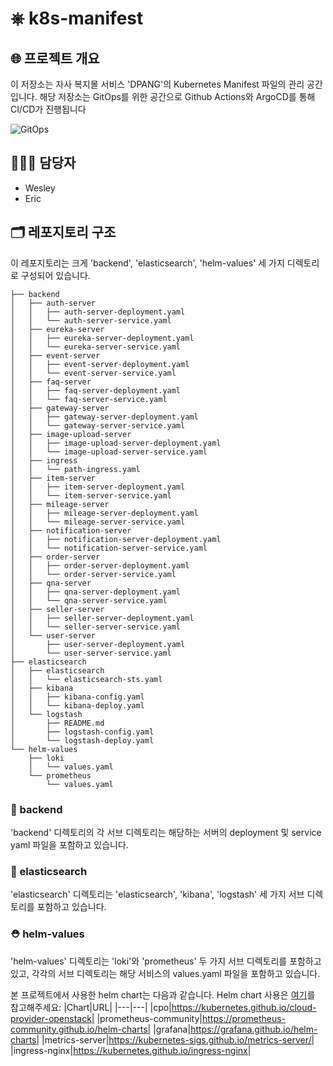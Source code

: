 # ⎈ k8s-manifest
## 🌐 프로젝트 개요
이 저장소는 자사 복지몰 서비스 'DPANG'의 Kubernetes Manifest 파일의 관리 공간입니다. 해당 저장소는 GitOps를 위한 공간으로 Github Actions와 ArgoCD를 통해 CI/CD가 진행됩니다

![GitOps](https://github.com/kea-dpang/k8s-manifast/assets/74820505/7f5f914d-abd3-4764-a5bd-4203eb35727c)

## 👨🏻‍💻 담당자
- Wesley
- Eric

## 🗂️ 레포지토리 구조
이 레포지토리는 크게 'backend', 'elasticsearch', 'helm-values' 세 가지 디렉토리로 구성되어 있습니다.

```text
├── backend
│   ├── auth-server
│   │   ├── auth-server-deployment.yaml
│   │   └── auth-server-service.yaml
│   ├── eureka-server
│   │   ├── eureka-server-deployment.yaml
│   │   └── eureka-server-service.yaml
│   ├── event-server
│   │   ├── event-server-deployment.yaml
│   │   └── event-server-service.yaml
│   ├── faq-server
│   │   ├── faq-server-deployment.yaml
│   │   └── faq-server-service.yaml
│   ├── gateway-server
│   │   ├── gateway-server-deployment.yaml
│   │   └── gateway-server-service.yaml
│   ├── image-upload-server
│   │   ├── image-upload-server-deployment.yaml
│   │   └── image-upload-server-service.yaml
│   ├── ingress
│   │   └── path-ingress.yaml
│   ├── item-server
│   │   ├── item-server-deployment.yaml
│   │   └── item-server-service.yaml
│   ├── mileage-server
│   │   ├── mileage-server-deployment.yaml
│   │   └── mileage-server-service.yaml
│   ├── notification-server
│   │   ├── notification-server-deployment.yaml
│   │   └── notification-server-service.yaml
│   ├── order-server
│   │   ├── order-server-deployment.yaml
│   │   └── order-server-service.yaml
│   ├── qna-server
│   │   ├── qna-server-deployment.yaml
│   │   └── qna-server-service.yaml
│   ├── seller-server
│   │   ├── seller-server-deployment.yaml
│   │   └── seller-server-service.yaml
│   └── user-server
│       ├── user-server-deployment.yaml
│       └── user-server-service.yaml
├── elasticsearch
│   ├── elasticsearch
│   │   └── elasticsearch-sts.yaml
│   ├── kibana
│   │   ├── kibana-config.yaml
│   │   └── kibana-deploy.yaml
│   └── logstash
│       ├── README.md
│       ├── logstash-config.yaml
│       └── logstash-deploy.yaml
└── helm-values
    ├── loki
    │   └── values.yaml
    └── prometheus
        └── values.yaml
```

### 🌟 backend
'backend' 디렉토리의 각 서브 디렉토리는 해당하는 서버의 deployment 및 service yaml 파일을 포함하고 있습니다.

### 🔎 elasticsearch
'elasticsearch' 디렉토리는 'elasticsearch', 'kibana', 'logstash' 세 가지 서브 디렉토리를 포함하고 있습니다.

### ⛑ helm-values
'helm-values' 디렉토리는 'loki'와 'prometheus' 두 가지 서브 디렉토리를 포함하고 있고, 각각의 서브 디렉토리는 해당 서비스의 values.yaml 파일을 포함하고 있습니다.

본 프로젝트에서 사용한 helm chart는 다음과 같습니다. Helm chart 사용은 [여기](https://github.com/kea-dpang/k8s-manifast/blob/dev/helm-values/README.md)를 참고해주세요:
|Chart|URL|
|---|---|
|cpo|https://kubernetes.github.io/cloud-provider-openstack|
|prometheus-community|https://prometheus-community.github.io/helm-charts|
|grafana|https://grafana.github.io/helm-charts|
|metrics-server|https://kubernetes-sigs.github.io/metrics-server/|
|ingress-nginx|https://kubernetes.github.io/ingress-nginx|
